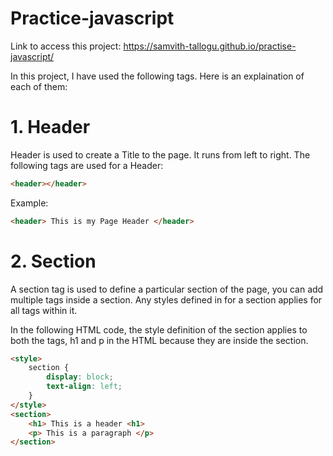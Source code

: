 # Practice-javascript

Link to access this project: https://samvith-tallogu.github.io/practise-javascript/

In this project, I have used the following tags. Here is an explaination of each of them:

# 1. Header
Header is used to create a Title to the page. It runs from left to right.
The following tags are used for a Header:
```html
<header></header>
```
Example:
```html
<header> This is my Page Header </header>
```
# 2. Section
A section tag is used to define a particular section of the page, you can add multiple tags inside a section. Any styles defined in for a section applies for all tags within it.

In the following HTML code, the style definition of the section applies to both the tags, h1 and p in the HTML because they are inside the section.

```html
<style>
    section {
        display: block;
        text-align: left;
    }
</style>
<section> 
    <h1> This is a header <h1>
    <p> This is a paragraph </p>
</section>
```